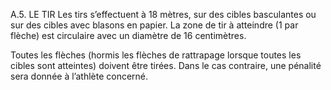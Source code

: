 A.5. LE TIR
Les tirs s’effectuent à 18 mètres, sur des cibles basculantes ou sur des cibles avec blasons en papier.
La zone de tir à atteindre (1 par flèche) est circulaire avec un diamètre de 16 centimètres.

Toutes les flèches (hormis les flèches de rattrapage lorsque toutes les cibles sont atteintes) doivent être
tirées. Dans le cas contraire, une pénalité sera donnée à l’athlète concerné.
